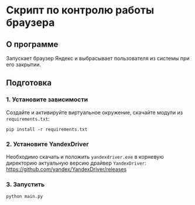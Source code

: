 # Скрипт по контролю работы браузера
## О программе
Запускает браузер Яндекс и выбрасывает пользователя из системы при его закрытии.
## Подготовка
### 1. Установите зависимости
Создайте и активируйте виртуальное окружение, скачайте модули из ```requirements.txt```:
```
pip install -r requirements.txt
```
### 2. Установите YandexDriver
Необходимо скачать и положить ```yandexdriver.exe``` в корневую директорию актуальную версию драйвер ```YandexDriver```:
https://github.com/yandex/YandexDriver/releases
### 3. Запустить
```
python main.py
```